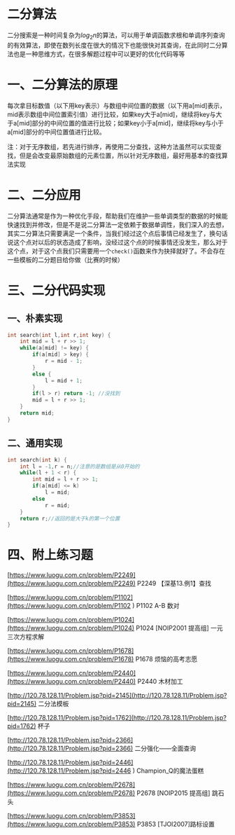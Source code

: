 # 二分算法

二分搜索是一种时间复杂为$log_2n$的算法，可以用于单调函数求根和单调序列查询的有效算法，即使在数列长度在很大的情况下也能很快对其查询，在此同时二分算法也是一种思维方式，在很多解题过程中可以更好的优化代码等等

# 一、二分算法的原理

每次拿目标数值（以下用key表示）与数组中间位置的数据（以下用a[mid]表示，mid表示数组中间位置索引值）进行比较，如果key大于a[mid]，继续将key与大于a[mid]部分的中间位置的值进行比较；如果key小于a[mid]，继续将key与小于a[mid]部分的中间位置值进行比较。

注：对于无序数组，若先进行排序，再使用二分查找，这种方法虽然可以实现查找，但是会改变最原始数组的元素位置，所以针对无序数组，最好用基本的查找算法实现
# 二、二分应用
二分算法通常是作为一种优化手段，帮助我们在维护一些单调类型的数据的时候能快速找到并修改，但是不是说二分算法一定依赖于数据单调性，我们深入的去想，其实二分算法只需要满足一个条件，当我们经过这个点后事情已经发生了，换句话说这个点对以后的状态造成了影响，没经过这个点的时候事情还没发生，那么对于这个点，对于这个点我们只需要用一个`check()`函数来作为抉择就好了。不会存在一些模板的二分题目给你做（比赛的时候）

# 三、二分代码实现

## 一、朴素实现

```cpp
int search(int l,int r,int key) {
    int mid = l + r >> 1;
    while(a[mid] != key) {
        if(a[mid] > key) {
            r = mid - 1;
        }
        else {
            l = mid + 1;
        }
        if(l > r) return -1; //没找到
        mid = l + r >> 1;
    }
    return mid;
}
```

## 二、通用实现

```cpp
int search(int k) {
    int l = -1,r = n;//注意的是数组是从0开始的
    while(l + 1 < r) {
        int mid = l + r >> 1;
        if(a[mid] <= k)
            l = mid;
        else 
            r = mid;
    }
    return r;//返回的是大于k的第一个位置
}
```

# 四、附上练习题

[https://www.luogu.com.cn/problem/P2249](https://www.luogu.com.cn/problem/P2249)    P2249 【深基13.例1】查找

[https://www.luogu.com.cn/problem/P1102](https://www.luogu.com.cn/problem/P1102 )    P1102 A-B 数对

[https://www.luogu.com.cn/problem/P1024](https://www.luogu.com.cn/problem/P1024)    P1024 [NOIP2001 提高组] 一元三次方程求解

[https://www.luogu.com.cn/problem/P1678](https://www.luogu.com.cn/problem/P1678)    P1678 烦恼的高考志愿

[https://www.luogu.com.cn/problem/P2440](https://www.luogu.com.cn/problem/P2440)    P2440 木材加工

[http://120.78.128.11/Problem.jsp?pid=2145](http://120.78.128.11/Problem.jsp?pid=2145)    二分法模板

[http://120.78.128.11/Problem.jsp?pid=1762](http://120.78.128.11/Problem.jsp?pid=1762)    杯子

[http://120.78.128.11/Problem.jsp?pid=2366](http://120.78.128.11/Problem.jsp?pid=2366)    二分强化——全面查询

[http://120.78.128.11/Problem.jsp?pid=2446](http://120.78.128.11/Problem.jsp?pid=2446 )    Champion_Q的魔法蛋糕

[https://www.luogu.com.cn/problem/P2678](https://www.luogu.com.cn/problem/P2678)    P2678 [NOIP2015 提高组] 跳石头

[https://www.luogu.com.cn/problem/P3853](https://www.luogu.com.cn/problem/P3853)    P3853 [TJOI2007]路标设置

